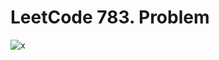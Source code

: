 # LeetCode 783. Problem

![x](https://github.com/yigitboracagiran/Ikili_Agacta_Minimum_Farki_Bulma/assets/111417887/5283edcc-e642-40b2-a066-2cce6cc7347b)
